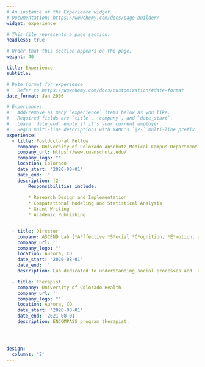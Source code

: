 ```yaml
---
# An instance of the Experience widget.
# Documentation: https://wowchemy.com/docs/page-builder/
widget: experience

# This file represents a page section.
headless: true

# Order that this section appears on the page.
weight: 40

title: Experience
subtitle:

# Date format for experience
#   Refer to https://wowchemy.com/docs/customization/#date-format
date_format: Jan 2006

# Experiences.
#   Add/remove as many `experience` items below as you like.
#   Required fields are `title`, `company`, and `date_start`.
#   Leave `date_end` empty if it's your current employer.
#   Begin multi-line descriptions with YAML's `|2-` multi-line prefix.
experience:
  - title: Postdoctoral Fellow
    company: University of Colorado Anschutz Medical Campus Department of Psychiatry
    company_url: https://www.cuanschutz.edu/
    company_logo: ""
    location: Colorado
    date_start: '2020-08-01'
    date_end: ''
    description: |2-
        Responsibilities include:
        
        * Research Design and Implementation
        * Computational Modeling and Statistical Analysis
        * Grant Writing
        * Academic Publishing 


  - title: Director
    company: ASCEND Lab (*A*ffective *S*ocial *C*ognition, *E*motion, and *N*euroscience - *D*evelopmental psychobiology)
    company_url: ''
    company_logo: ""
    location: Aurora, CO
    date_start: '2020-08-01'
    date_end: ''
    description: Lab dedicated to understanding social processes and  associated neural mechanisms across development with an emphasis on understanidng associations with mental health and antisocial behavior.

  - title: Therapist
    company: University of Colorado Health
    company_url: ''
    company_logo: ""
    location: Aurora, CO
    date_start: '2020-08-01'
    date_end: '2021-08-01'
    description: ENCOMPASS program therapist.




design:
  columns: '2'
---
```

